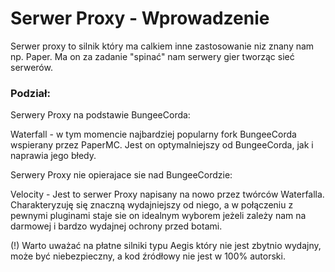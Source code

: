 # Serwer Proxy - Wprowadzenie 

Serwer proxy to silnik który ma calkiem inne zastosowanie niz znany nam np. Paper. Ma on za zadanie "spinać" nam serwery gier tworząc sieć serwerów. 

### Podział:

Serwery Proxy na podstawie BungeeCorda:

Waterfall - w tym momencie najbardziej popularny fork BungeeCorda wspierany przez PaperMC. Jest on optymalniejszy od BungeeCorda, jak i naprawia jego błedy.

Serwery Proxy nie opierajace sie nad BungeeCordzie:


Velocity - Jest to serwer Proxy napisany na nowo przez twórców Waterfalla. Charakteryzuję się znaczną wydajniejszy od niego, a w połączeniu z pewnymi pluginami staje sie on idealnym wyborem jeżeli zależy nam na darmowej i bardzo wydajnej ochrony przed botami.


(!) Warto uważać na płatne silniki typu Aegis który nie jest zbytnio wydajny, może być niebezpieczny, a kod źródłowy nie jest w 100% autorski.

